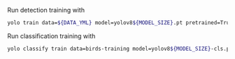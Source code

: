 Run detection training with 

```bash
yolo train data=${DATA_YML} model=yolov8${MODEL_SIZE}.pt pretrained=True epochs=3000 imgsz=864 cache=True batch=-1 pretrained=True workers=8 single_cls=True name=${JOB_NAME}-train patience=100 box=7.0
```

Run classification training with

```bash
yolo classify train data=birds-training model=yolov8${MODEL_SIZE}-cls.pt epochs=1500 imgsz=64 cache=True batch=-1 pretrained=True workers=8 name=${JOB_NAME}-train
```
